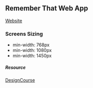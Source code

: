 ## Remember That Web App

[Website](https://noureddein.github.io/remember-that/)

### Screens Sizing

- min-width: 768px
- min-width: 1080px
- min-width: 1450px

##### Resource

[DesignCourse](https://www.youtube.com/watch?v=D-h8L5hgW-w)
